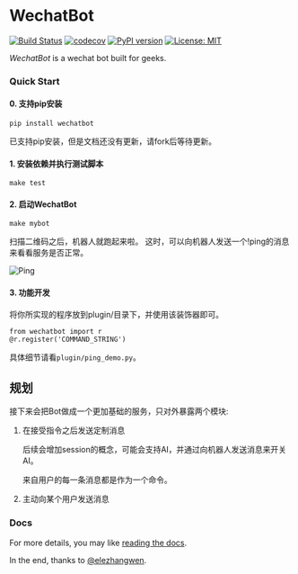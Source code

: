 # WechatBot
[![Build Status](https://travis-ci.org/chuanwu/WechatBot.svg?branch=master)](https://travis-ci.org/chuanwu/WechatBot)
[![codecov](https://codecov.io/gh/chuanwu/WechatBot/branch/master/graph/badge.svg)](https://codecov.io/gh/chuanwu/WechatBot)
[![PyPI version](https://badge.fury.io/py/wechatbot.svg)](https://badge.fury.io/py/wechatbot)
[![License: MIT](https://img.shields.io/badge/License-MIT-yellow.svg)](https://opensource.org/licenses/MIT)


*WechatBot* is a wechat bot built for geeks.

### Quick Start

#### 0. 支持pip安装


    pip install wechatbot

已支持pip安装，但是文档还没有更新，请fork后等待更新。

#### 1. 安装依赖并执行测试脚本


   ```
   make test
   ```

#### 2. 启动WechatBot


   ```
   make mybot
   ```

   扫描二维码之后，机器人就跑起来啦。
   这时，可以向机器人发送一个!ping的消息来看看服务是否正常。

   ![Ping](https://ooo.0o0.ooo/2017/03/29/58db399dd2ca6.jpeg)

#### 3. 功能开发

将你所实现的程序放到plugin/目录下，并使用该装饰器即可。

   ```
   from wechatbot import r
   @r.register('COMMAND_STRING')
   ```

具体细节请看`plugin/ping_demo.py`。

## 规划

接下来会把Bot做成一个更加基础的服务，只对外暴露两个模块:

1. 在接受指令之后发送定制消息

   后续会增加session的概念，可能会支持AI，并通过向机器人发送消息来开关AI。

   来自用户的每一条消息都是作为一个命令。


2. 主动向某个用户发送消息


### Docs

For more details, you may like [reading the docs](http://tinker.readthedocs.io/).


In the end, thanks to [@elezhangwen](https://github.com/elezhangwen).
